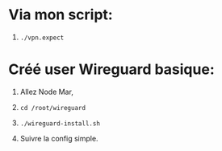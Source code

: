 # Via mon script:

1) ```
   ./vpn.expect
   ```

# Créé user Wireguard basique:

1) Allez Node Mar,

2) ```
   cd /root/wireguard
   ```

3) ```
   ./wireguard-install.sh
   ```

4) Suivre la config simple.
